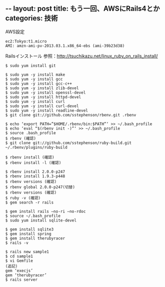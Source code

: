 --
layout: post
title: もう一回、AWSにRails4とか
categories: 技術
--


AWS設定
```
ec2:Tokyo:t1.micro
AMI: amzn-ami-pv-2013.03.1.x86_64-ebs (ami-39b23d38)
```

Railsインストール
参照：<a href="http://tsuchikazu.net/linux_ruby_on_rails_install/" target="_blank">http://tsuchikazu.net/linux_ruby_on_rails_install/</a>

```
$ sudo yum install git

$ sudo yum -y install make 
$ sudo yum -y install gcc 
$ sudo yum -y install gcc-c++ 
$ sudo yum -y install zlib-devel 
$ sudo yum -y install openssl-devel 
$ sudo yum -y install httpd-devel 
$ sudo yum -y install curl 
$ sudo yum -y install curl-devel 
$ sudo yum -y install readline-devel 
$ git clone git://github.com/sstephenson/rbenv.git .rbenv

$ echo ‘export PATH=”$HOME/.rbenv/bin:$PATH”‘ >> ~/.bash_profile
$ echo ‘eval “$(rbenv init -)”‘ >> ~/.bash_profile
$ source .bash_profile 
$ rbenv (確認)
$ git clone git://github.com/sstephenson/ruby-build.git ~/.rbenv/plugins/ruby-build

$ rbenv install (確認)
$ rbenv install -l (確認)

$ rbenv install 2.0.0-p247
$ rbenv install 1.9.3-p448
$ rbenv versions (確認)
$ rbenv global 2.0.0-p247(切替) 
$ rbenv versions (確認)
$ ruby -v (確認)
$ gem search -r rails

$ gem install rails –no-ri –no-rdoc
$ source ~/.bash_profile
$ sudo yum install sqlite-devel

$ gem install sqlite3
$ gem install spring
$ gem install therubyracer
$ rails -v

$ rails new sample1
$ cd sample1
$ vi Gemfile
(追記)
gem ‘execjs’
gem ‘therubyracer’
$ rails server
```

